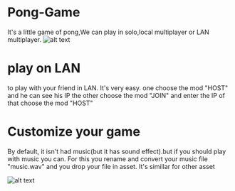 # Pong-Game
It's a little game of pong,We can play in solo,local multiplayer or LAN multiplayer.
![alt text](https://github.com/electrotechtest/transphere/blob/main/main.PNG?raw=true)

# play on LAN
to play with your friend in LAN.
It's very easy.
one choose the mod "HOST" and he can see his IP the other choose the mod "JOIN" and enter the IP of that choose the mod "HOST"

# Customize your game
By default, it isn't had music(but it has sound effect).but if you should play with music you can.
For this you rename and convert your music file "music.wav" and you drop your file in asset.
It's simillar for other asset

![alt text](https://github.com/electrotechtest/transphere/blob/main/game.PNG?raw=true)

